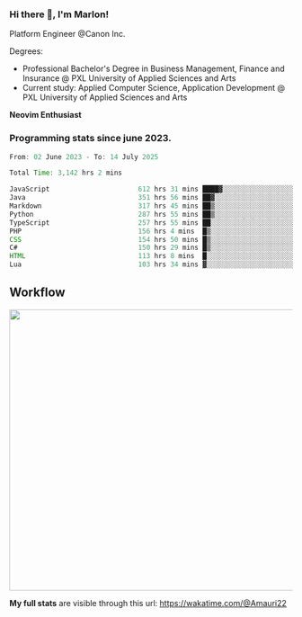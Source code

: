 
### Hi there 👋, I'm Marlon!

Platform Engineer @Canon Inc.

Degrees: 
- Professional Bachelor's Degree in Business Management, Finance and Insurance @ PXL University of Applied Sciences and Arts
- Current study: Applied Computer Science, Application Development @ PXL University of Applied Sciences and Arts

**Neovim Enthusiast**

### Programming stats since june 2023.
<!--START_SECTION:waka-->

```java
From: 02 June 2023 - To: 14 July 2025

Total Time: 3,142 hrs 2 mins

JavaScript                      612 hrs 31 mins ████▓░░░░░░░░░░░░░░░░░░░░   19.06 %
Java                            351 hrs 56 mins ██▓░░░░░░░░░░░░░░░░░░░░░░   10.95 %
Markdown                        317 hrs 45 mins ██▒░░░░░░░░░░░░░░░░░░░░░░   09.89 %
Python                          287 hrs 55 mins ██▒░░░░░░░░░░░░░░░░░░░░░░   08.96 %
TypeScript                      257 hrs 55 mins ██░░░░░░░░░░░░░░░░░░░░░░░   08.03 %
PHP                             156 hrs 4 mins  █▒░░░░░░░░░░░░░░░░░░░░░░░   04.86 %
CSS                             154 hrs 50 mins █▒░░░░░░░░░░░░░░░░░░░░░░░   04.82 %
C#                              150 hrs 29 mins █▒░░░░░░░░░░░░░░░░░░░░░░░   04.68 %
HTML                            113 hrs 8 mins  █░░░░░░░░░░░░░░░░░░░░░░░░   03.52 %
Lua                             103 hrs 34 mins ▓░░░░░░░░░░░░░░░░░░░░░░░░   03.22 %
```

<!--END_SECTION:waka-->

## Workflow
<a href="https://wakatime.com"><img width="750" height="500" src="https://wakatime.com/share/@Amauri22/c9755ad7-b574-44e4-a9ee-ddb3582724ea.png" /></a>

**My full stats** are visible through this url: https://wakatime.com/@Amauri22
